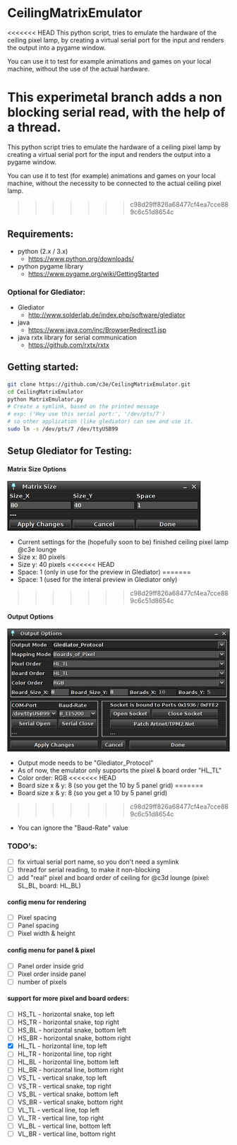 # CeilingMatrixEmulator

<<<<<<< HEAD
This python script, tries to emulate the hardware of the ceiling pixel lamp, 
by creating a virtual serial port for the input and renders the output into a pygame window.

You can use it to test for example animations and games on your local machine, without the use of the actual hardware.

This experimetal branch adds a non blocking serial read, with the help of a thread.
=======
This python script tries to emulate the hardware of a ceiling pixel lamp 
by creating a virtual serial port for the input and renders the output into a pygame window.

You can use it to test (for example) animations and games on your local machine, 
without the necessity to be connected to the actual ceiling pixel lamp.
>>>>>>> c98d29ff826a68477cf4ea7cce889c6c51d8654c

## Requirements:
- python (2.x / 3.x)
  - https://www.python.org/downloads/
- python pygame library
  - https://www.pygame.org/wiki/GettingStarted

### Optional for Glediator:
- Glediator
  - http://www.solderlab.de/index.php/software/glediator
- java
  - https://www.java.com/inc/BrowserRedirect1.jsp
- java rxtx library for serial communication
  - https://github.com/rxtx/rxtx

## Getting started:
```bash
git clone https://github.com/c3e/CeilingMatrixEmulator.git
cd CeilingMatrixEmulator
python MatrixEmulator.py
# Create a symlink, based on the printed message 
# exp: ('Hey use this serial port:', '/dev/pts/7')
# so other application (like glediator) can see and use it.
sudo ln -s /dev/pts/7 /dev/ttyUSB99
```


## Setup Glediator for Testing:

#### Matrix Size Options

![Glediator Matrix Size Options](img/glediator-matrix-size.png)

- Current settings for the (hopefully soon to be) finished ceiling pixel lamp @c3e lounge
- Size x: 80 pixels
- Size y: 40 pixels
<<<<<<< HEAD
- Space: 1 (only in use for the preview in Glediator)
=======
- Space: 1 (used for the interal preview in Glediator only)
>>>>>>> c98d29ff826a68477cf4ea7cce889c6c51d8654c

#### Output Options

![Glediator Output Options](img/glediator-output-options.png)

- Output mode needs to be "Glediator_Protocol"
- As of now, the emulator only supports the pixel & board order "HL_TL"
- Color order: RGB
<<<<<<< HEAD
- Board size x & y: 8 (so you get the 10 by 5 panel grid)
=======
- Board size x & y: 8 (so you get a 10 by 5 panel grid)
>>>>>>> c98d29ff826a68477cf4ea7cce889c6c51d8654c
- You can ignore the "Baud-Rate" value

### TODO's:
- [ ] fix virtual serial port name, so you don't need a symlink
- [ ] thread for serial reading, to make it non-blocking
- [ ] add "real" pixel and board order of ceiling for @c3d lounge (pixel: SL\_BL, board: HL\_BL)

#### config menu for rendering
- [ ] Pixel spacing
- [ ] Panel spacing
- [ ] Pixel width & height

#### config menu for panel & pixel
- [ ] Panel order inside grid
- [ ] Pixel order inside panel
- [ ] number of pixels 

#### support for more pixel and board orders:
- [ ] HS\_TL - horizontal snake, top left
- [ ] HS\_TR - horizontal snake, top right
- [ ] HS\_BL - horizontal snake, bottom left
- [ ] HS\_BR - horizontal snake, bottom right
- [X] HL\_TL - horizontal line, top left
- [ ] HL\_TR - horizontal line, top right
- [ ] HL\_BL - horizontal line, bottom left
- [ ] HL\_BR - horizontal line, bottom right
- [ ] VS\_TL - vertical snake, top left
- [ ] VS\_TR - vertical snake, top right
- [ ] VS\_BL - vertical snake, bottom left
- [ ] VS\_BR - vertical snake, bottom right
- [ ] VL\_TL - vertical line, top left
- [ ] VL\_TR - vertical line, top right
- [ ] VL\_BL - vertical line, bottom left
- [ ] VL\_BR - vertical line, bottom right